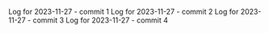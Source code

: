 Log for 2023-11-27 - commit 1
Log for 2023-11-27 - commit 2
Log for 2023-11-27 - commit 3
Log for 2023-11-27 - commit 4
